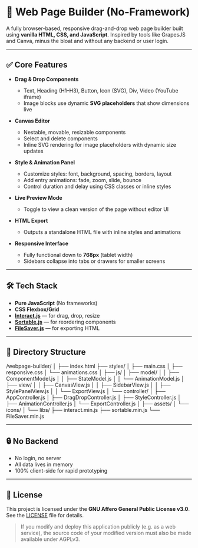 # 🧱 Web Page Builder (No-Framework)

A fully browser-based, responsive drag-and-drop web page builder built using **vanilla HTML, CSS, and JavaScript**. Inspired by tools like GrapesJS and Canva, minus the bloat and without any backend or user login.

---

## ✅ Core Features

- **Drag & Drop Components**
  - Text, Heading (H1–H3), Button, Icon (SVG), Div, Video (YouTube iframe)
  - Image blocks use dynamic **SVG placeholders** that show dimensions live

- **Canvas Editor**
  - Nestable, movable, resizable components
  - Select and delete components
  - Inline SVG rendering for image placeholders with dynamic size updates

- **Style & Animation Panel**
  - Customize styles: font, background, spacing, borders, layout
  - Add entry animations: fade, zoom, slide, bounce
  - Control duration and delay using CSS classes or inline styles

- **Live Preview Mode**
  - Toggle to view a clean version of the page without editor UI

- **HTML Export**
  - Outputs a standalone HTML file with inline styles and animations

- **Responsive Interface**
  - Fully functional down to **768px** (tablet width)
  - Sidebars collapse into tabs or drawers for smaller screens

---

## 🛠 Tech Stack

- **Pure JavaScript** (No frameworks)
- **CSS Flexbox/Grid**
- **[Interact.js](https://interactjs.io/)** — for drag, drop, resize
- **[Sortable.js](https://github.com/SortableJS/Sortable)** — for reordering components
- **[FileSaver.js](https://github.com/eligrey/FileSaver.js/)** — for exporting HTML

---

## 📁 Directory Structure

/webpage-builder/
│
├── index.html
├── styles/
│ ├── main.css
│ ├── responsive.css
│ └── animations.css
│
├── js/
│ ├── model/
│ │ ├── ComponentModel.js
│ │ ├── StateModel.js
│ │ └── AnimationModel.js
│ ├── view/
│ │ ├── CanvasView.js
│ │ ├── SidebarView.js
│ │ ├── StylePanelView.js
│ │ └── ExportView.js
│ └── controller/
│ ├── AppController.js
│ ├── DragDropController.js
│ ├── StyleController.js
│ ├── AnimationController.js
│ └── ExportController.js
│
├── assets/
│ └── icons/
│
└── libs/
├── interact.min.js
├── sortable.min.js
└── FileSaver.min.js


---

## 🔒 No Backend

- No login, no server
- All data lives in memory
- 100% client-side for rapid prototyping

---

## 📜 License

This project is licensed under the **GNU Affero General Public License v3.0**.  
See the [LICENSE](./LICENSE) file for details.

> If you modify and deploy this application publicly (e.g. as a web service), the source code of your modified version must also be made available under AGPLv3.
